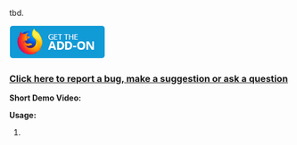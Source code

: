 tbd.

[![](https://raw.githubusercontent.com/igorlogius/igorlogius/main/geFxAddon.png)](https://addons.mozilla.org/firefox/addon/life-tab-bookmarks/)

### [Click here to report a bug, make a suggestion or ask a question](https://github.com/igorlogius/igorlogius/issues/new/choose)

<b>Short Demo Video: </b>



<b>Usage:</b>
<ol>
  <li>
  </li>
</ol>
